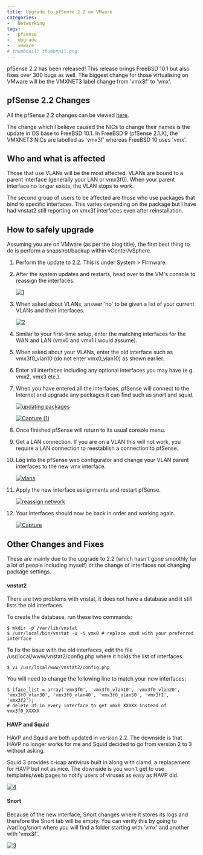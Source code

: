```yaml
---
title: Upgrade to pfSense 2.2 on VMware
categories:
-   Networking
tags:
-   pfsense
-   upgrade
-   vmware
# thumbnail: thumbnail.png
---
```


pfSense 2.2 has been released! This release brings FreeBSD 10.1 but also fixes over 300 bugs as well. The biggest change for those virtualising on VMware will be the VMXNET3 label change from 'vmx3f' to 'vmx'.

<!-- more -->

## pfSense 2.2 Changes

All the pfSense 2.2 changes can be viewed [here](https://doc.pfsense.org/index.php/2.2_New_Features_and_Changes).

The change which I believe caused the NICs to change their names is the update in OS base to FreeBSD 10.1. In FreeBSD 9 (pfSense 2.1.X), the VMXNET3 NICs are labelled as 'vmx3f' whereas FreeBSD 10 uses 'vmx'.

## Who and what is affected

Those that use VLANs will be the most affected. VLANs are bound to a parent interface (generally your LAN or vmx3f0). When your parent interface no longer exists, the VLAN stops to work.

The second group of users to be affected are those who use packages that bind to specific interfaces. This varies depending on the package but I have had vnstat2 still reporting on vmx3f interfaces even after reinstallation.

## How to safely upgrade

Assuming you are on VMware (as per the blog title), the first best thing to do is perform a snapshot/backup within vCenter/vSphere.

1.  Perform the update to 2.2. This is under System > Firmware.
2.  After the system updates and restarts, head over to the VM's console to reassign the interfaces. 

	[![1]({{page.images}}1.png)]({{page.images}}1.png)

3.  When asked about VLANs, answer 'no' to be given a list of your current VLANs and their interfaces. 

	[![2]({{page.images}}2.png)]({{page.images}}2.png)

4.  Similar to your first-time setup, enter the matching interfaces for the WAN and LAN (vmx0 and vmx1 I would assume).
5.  When asked about your VLANs, enter the old interface such as vmx3f0_vlan10 (do not enter vmx0_vlan10) as shown earlier.
6.  Enter all interfaces including any optional interfaces you may have (e.g. vmx2, vmx3 etc.).
7.  When you have entered all the interfaces, pfSense will connect to the Internet and upgrade any packages it can find such as snort and squid.

	[![updating packages]({{page.images}}updating-packages.png)]({{page.images}}updating-packages.png)

	[![Capture (1)]({{page.images}}capture-1.png)]({{page.images}}capture-1.png)

8.  Once finished pfSense will return to its usual console menu.
9.  Get a LAN connection. If you are on a VLAN this will not work, you require a LAN connection to reestablish a connection to pfSense.
10. Log into the pfSense web configurator and change your VLAN parent interfaces to the new vmx interface.

	[![vlans]({{page.images}}vlans.png)]({{page.images}}vlans.png)

11. Apply the new interface assignments and restart pfSense.

	[![reassign network]({{page.images}}reassign-network.png)]({{page.images}}reassign-network.png)

12. Your interfaces should now be back in order and working again. 

	[![Capture]({{page.images}}capture4.png)]({{page.images}}capture4.png)

## Other Changes and Fixes

These are mainly due to the upgrade to 2.2 (which hasn't gone smoothly for a lot of people including myself) or the change of interfaces not changing package settings.

#### vnstat2

There are two problems with vnstat, it does not have a database and it still lists the old interfaces.

To create the database, run these two commands:

```terminal
$ mkdir -p /var/lib/vnstat
$ /usr/local/bin/vnstat -u -i vmx0 # replace vmx0 with your preferred interface
```

To fix the issue with the old interfaces, edit the file /usr/local/www/vnstat2/config.php where it holds the list of interfaces.

```terminal
$ vi /usr/local/www/vnstat2/config.php
```

You will need to change the following line to match your new interfaces:

```terminal
$ iface_list = array('vmx3f0', 'vmx3f0_vlan10', 'vmx3f0_vlan20', 'vmx3f0_vlan30', 'vmx3f0_vlan40', 'vmx3f0_vlan50', 'vmx3f1', 'vmx3f2');
# delete 3f in every interface to get vmx0_XXXXX instead of vmx3f0_XXXXX
```

#### HAVP and Squid

HAVP and Squid are both updated in version 2.2. The downside is that HAVP no longer works for me and Squid decided to go from version 2 to 3 without asking.

Squid 3 provides c-icap antivirus built in along with clamd, a replacement for HAVP but not as nice. The downside is you won't get to use templates/web pages to notify users of viruses as easy as HAVP did.

[![4]({{page.images}}4.png)]({{page.images}}4.png)

#### Snort

Because of the new interface, Snort changes where it stores its logs and therefore the Snort tab will be empty. You can verify this by going to /var/log/snort where you will find a folder starting with 'vmx' and another with 'vmx3f'.

[![3]({{page.images}}3.png)]({{page.images}}3.png)
